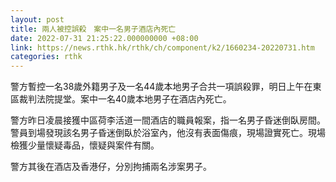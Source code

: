 ```yaml
---
layout: post
title: 兩人被控誤殺　案中一名男子酒店內死亡
date: 2022-07-31 21:25:22.000000000 +08:00
link: https://news.rthk.hk/rthk/ch/component/k2/1660234-20220731.htm
categories: rthk
---
```


警方暫控一名38歲外籍男子及一名44歲本地男子合共一項誤殺罪，明日上午在東區裁判法院提堂。案中一名40歲本地男子在酒店內死亡。

警方昨日凌晨接獲中區荷李活道一間酒店的職員報案，指一名男子昏迷倒臥房間。警員到場發現該名男子昏迷倒臥於浴室內，他沒有表面傷痕，現場證實死亡。現場檢獲少量懷疑毒品，懷疑與案件有關。

警方其後在酒店及香港仔，分別拘捕兩名涉案男子。
